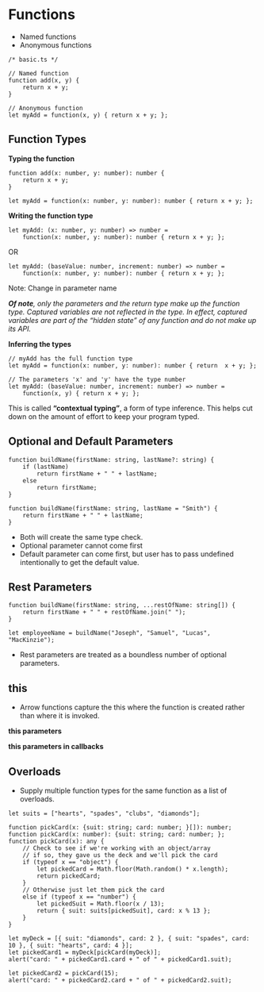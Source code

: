 Functions
====

- Named functions
- Anonymous functions

```
/* basic.ts */

// Named function
function add(x, y) {
    return x + y;
}

// Anonymous function
let myAdd = function(x, y) { return x + y; };
```

Function Types
----

**Typing the function**

```
function add(x: number, y: number): number {
    return x + y;
}

let myAdd = function(x: number, y: number): number { return x + y; };
```

**Writing the function type**

```
let myAdd: (x: number, y: number) => number =
    function(x: number, y: number): number { return x + y; };
```

OR 

```
let myAdd: (baseValue: number, increment: number) => number =
    function(x: number, y: number): number { return x + y; };
```

Note: Change in parameter name

_**Of note**, only the parameters and the return type make up the function type. Captured variables are not reflected in the type. In effect, captured variables are part of the “hidden state” of any function and do not make up its API._

**Inferring the types**

```
// myAdd has the full function type
let myAdd = function(x: number, y: number): number { return  x + y; };

// The parameters 'x' and 'y' have the type number
let myAdd: (baseValue: number, increment: number) => number =
    function(x, y) { return x + y; };
```

This is called **“contextual typing”**, a form of type inference. This helps cut down on the amount of effort to keep your program typed.


Optional and Default Parameters
----

```
function buildName(firstName: string, lastName?: string) {
    if (lastName)
        return firstName + " " + lastName;
    else
        return firstName;
}
```

```
function buildName(firstName: string, lastName = "Smith") {
    return firstName + " " + lastName;
}
```

- Both will create the same type check.
- Optional parameter cannot come first
- Default parameter can come first, but user has to pass undefined intentionally to get the default value.

Rest Parameters
----

```
function buildName(firstName: string, ...restOfName: string[]) {
    return firstName + " " + restOfName.join(" ");
}

let employeeName = buildName("Joseph", "Samuel", "Lucas", "MacKinzie");
```

- Rest parameters are treated as a boundless number of optional parameters.

this
----

- Arrow functions capture the this where the function is created rather than where it is invoked.

**this parameters**

**this parameters in callbacks**

Overloads
----

-  Supply multiple function types for the same function as a list of overloads. 

```
let suits = ["hearts", "spades", "clubs", "diamonds"];

function pickCard(x: {suit: string; card: number; }[]): number;
function pickCard(x: number): {suit: string; card: number; };
function pickCard(x): any {
    // Check to see if we're working with an object/array
    // if so, they gave us the deck and we'll pick the card
    if (typeof x == "object") {
        let pickedCard = Math.floor(Math.random() * x.length);
        return pickedCard;
    }
    // Otherwise just let them pick the card
    else if (typeof x == "number") {
        let pickedSuit = Math.floor(x / 13);
        return { suit: suits[pickedSuit], card: x % 13 };
    }
}

let myDeck = [{ suit: "diamonds", card: 2 }, { suit: "spades", card: 10 }, { suit: "hearts", card: 4 }];
let pickedCard1 = myDeck[pickCard(myDeck)];
alert("card: " + pickedCard1.card + " of " + pickedCard1.suit);

let pickedCard2 = pickCard(15);
alert("card: " + pickedCard2.card + " of " + pickedCard2.suit);
```

